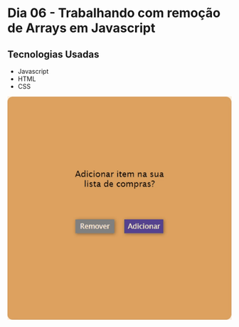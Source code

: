 # Dia 06 - Trabalhando com remoção de Arrays em Javascript

## Tecnologias Usadas

*   Javascript
* HTML
* CSS

![Mini Formulário](./day_6.gif?raw=true "Mini Formulário")
